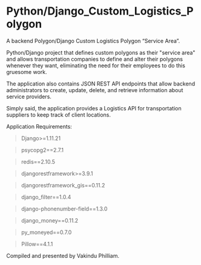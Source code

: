 # Python/Django_Custom_Logistics_Polygon
A backend Polygon/Django Custom Logistics Polygon “Service Area”.  

Python/Django project that defines custom polygons as their "service area" and allows transportation companies to define and alter their polygons whenever they want, eliminating the need for their employees to do this gruesome work. 

The application also contains JSON REST API endpoints that allow backend administrators to create, update, delete, and retrieve information about service providers.

Simply said, the application provides a Logistics API for transportation suppliers to keep track of client locations.

Application Requirements:

> Django>=1.11.21

> psycopg2==2.7.1

> redis==2.10.5

> djangorestframework>=3.9.1

> djangorestframework_gis==0.11.2

> django_filter==1.0.4

> django-phonenumber-field==1.3.0

> django_money==0.11.2

> py_moneyed==0.7.0

> Pillow==4.1.1

Compiled and presented by Vakindu Philliam.
